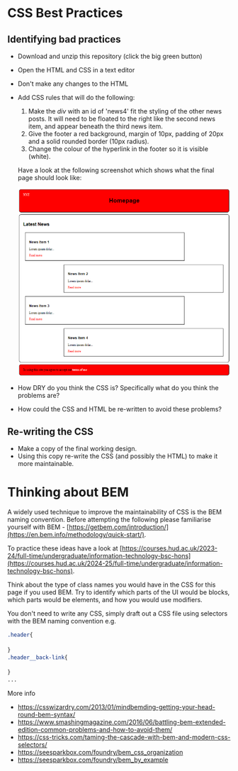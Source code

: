 # CSS Best Practices

## Identifying bad practices
* Download and unzip this repository (click the big green button)
* Open the HTML and CSS in a text editor
* Don't make any changes to the HTML
* Add CSS rules that will do the following:
    1. Make the *div* with an id of 'news4' fit the styling of the other news posts. It will need to be floated to the right like the second news item, and appear beneath the third news item.
    2. Give the footer a red background, margin of 10px, padding of 20px and a solid rounded border (10px radius).
    3. Change the colour of the hyperlink in the footer so it is visible (white).
    
    Have a look at the following screenshot which shows what the final page should look like:
    
    ![News Page](news.png "Example")
* How DRY do you think the CSS is? Specifically what do you think the problems are? 
* How could the CSS and HTML be re-written to avoid these problems? 

## Re-writing the CSS
* Make a copy of the final working design.
* Using this copy re-write the CSS (and possibly the HTML) to make it more maintainable. 

# Thinking about BEM
A  widely used technique to improve the maintainability of CSS is the BEM naming convention. Before attempting the following please familiarise yourself with BEM - [https://getbem.com/introduction/](https://en.bem.info/methodology/quick-start/).

To practice these ideas have a look at [https://courses.hud.ac.uk/2023-24/full-time/undergraduate/information-technology-bsc-hons](https://courses.hud.ac.uk/2024-25/full-time/undergraduate/information-technology-bsc-hons).  

Think about the type of class names you would have in the CSS for this page if you used BEM. Try to identify which parts of the UI would be blocks, which parts would be elements, and how you would use modifiers.

You don't need to write any CSS, simply draft out a CSS file using selectors with the BEM naming convention e.g.

```css
.header{

}
.header__back-link{

}
...
```

More info
* https://csswizardry.com/2013/01/mindbemding-getting-your-head-round-bem-syntax/
* https://www.smashingmagazine.com/2016/06/battling-bem-extended-edition-common-problems-and-how-to-avoid-them/
* https://css-tricks.com/taming-the-cascade-with-bem-and-modern-css-selectors/  
* https://seesparkbox.com/foundry/bem_css_organization
* https://seesparkbox.com/foundry/bem_by_example

